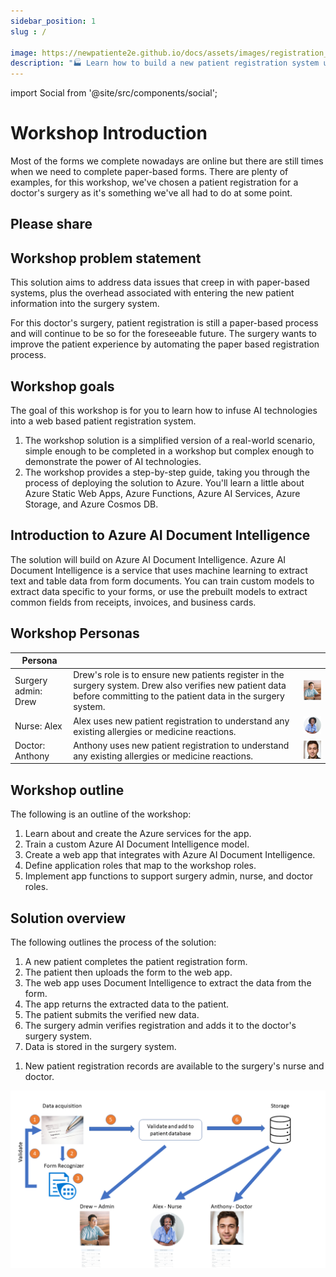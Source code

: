 ```yaml
---
sidebar_position: 1
slug : /

image: https://newpatiente2e.github.io/docs/assets/images/registration_process-43dca5d4795ea05a0b16a2046696e41e.png
description: "🏭 Learn how to build a new patient registration system using Azure AI Document Intelligence"
---
```


import Social from '@site/src/components/social';

# Workshop Introduction

Most of the forms we complete nowadays are online but there are still times when we need to complete paper-based forms. There are plenty of examples, for this workshop, we've chosen a patient registration for a doctor's surgery as it's something we've all had to do at some point.

## Please share

<Social
    page_url="https://aka.ms/PatientRegistration"
    image_url="https://newpatiente2e.github.io/docs/assets/images/registration_process-43dca5d4795ea05a0b16a2046696e41e.png"
    title="New Patient Azure AI Document Intelligence Workshop"
    description= "🏭 Learn how to build a new patient registration system using Azure AI Document Intelligence @dglover"
    hashtags="AzureFormRecognizer"
    hashtag=""
/>

## Workshop problem statement

This solution aims to address data issues that creep in with paper-based systems, plus the overhead associated with entering the new patient information into the surgery system.

For this doctor's surgery, patient registration is still a paper-based process and will continue to be so for the foreseeable future. The surgery wants to improve the patient experience by automating the paper based registration process.

## Workshop goals

The goal of this workshop is for you to learn how to infuse AI technologies into a web based patient registration system.

1. The workshop solution is a simplified version of a real-world scenario, simple enough to be completed in a workshop but complex enough to demonstrate the power of AI technologies.
1. The workshop provides a step-by-step guide, taking you through the process of deploying the solution to Azure. You'll learn a little about Azure Static Web Apps, Azure Functions, Azure AI Services, Azure Storage, and Azure Cosmos DB.

## Introduction to Azure AI Document Intelligence

The solution will build on Azure AI Document Intelligence. Azure AI Document Intelligence is a service that uses machine learning to extract text and table data from form documents. You can train custom models to extract data specific to your forms, or use the prebuilt models to extract common fields from receipts, invoices, and business cards.

## Workshop Personas

|  Persona |   | |
|---|---|---|
| Surgery admin: Drew |  Drew's role is to ensure new patients register in the surgery system. Drew also verifies new patient data before committing to the patient data in the surgery system. | ![The image shows the picture of an admin](../static/img/drew.png) |
| Nurse: Alex | Alex uses new patient registration to understand any existing allergies or medicine reactions. | ![The image shows the picture of a nurse](../static/img/alex.png) |
| Doctor: Anthony |  Anthony uses new patient registration to understand any existing allergies or medicine reactions. | ![The image shows the photo of a doctor](../static/img/anthony.jpg) |

## Workshop outline

The following is an outline of the workshop:

1. Learn about and create the Azure services for the app.
1. Train a custom Azure AI Document Intelligence model.
1. Create a web app that integrates with Azure AI Document Intelligence.
1. Define application roles that map to the workshop roles.
1. Implement app functions to support surgery admin, nurse, and doctor roles.

## Solution overview

The following outlines the process of the solution:

1. A new patient completes the patient registration form.
1. The patient then uploads the form to the web app.
1. The web app uses Document Intelligence to extract the data from the form.
1. The app returns the extracted data to the patient.
1. The patient submits the verified new data.
1. The surgery admin verifies registration and adds it to the doctor's surgery system.
1. Data is stored in the surgery system.
<!-- 1. Document data is analyzed and translated. -->
1. New patient registration records are available to the surgery's nurse and doctor.

![The image shows the registration process](../static/img/registration_process.png)

<!-- ## Architecture

![The image shows the architecture of the solution](../static/img/architecture.png) -->

